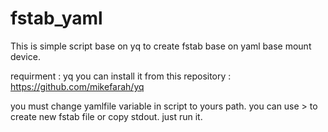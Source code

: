 # fstab_yaml
This is simple script base on yq to create fstab base on yaml base mount device.

requirment : yq 
you can install it from this repository : https://github.com/mikefarah/yq

you must change yamlfile variable in script to yours path.
you can use > to create new fstab file or copy stdout.
just run it.
